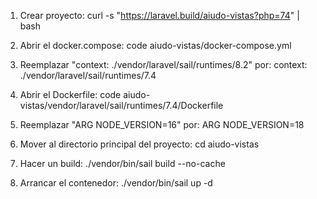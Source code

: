 1. Crear proyecto:
curl -s "https://laravel.build/aiudo-vistas?php=74" | bash

2. Abrir el docker.compose:
code aiudo-vistas/docker-compose.yml

3. Reemplazar "context: ./vendor/laravel/sail/runtimes/8.2" por:
context: ./vendor/laravel/sail/runtimes/7.4

4. Abrir el Dockerfile:
code aiudo-vistas/vendor/laravel/sail/runtimes/7.4/Dockerfile

5. Reemplazar "ARG NODE_VERSION=16" por:
ARG NODE_VERSION=18

6. Mover al directorio principal del proyecto:
cd aiudo-vistas

7. Hacer un build:
./vendor/bin/sail build --no-cache

8. Arrancar el contenedor:
./vendor/bin/sail up -d
